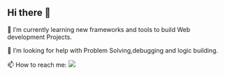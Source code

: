 ## Hi there 👋


  🌱 I’m currently learning new frameworks and tools to build Web development Projects.
  
  🤔 I’m looking for help with Problem Solving,debugging and logic building.
   
  📫 How to reach me: <a href="shashankvazeka31@gmail.com">
    <img src="https://img.shields.io/badge/Gmail-333333?style=for-the-badge&logo=gmail&logoColor=red" />
  </a>
